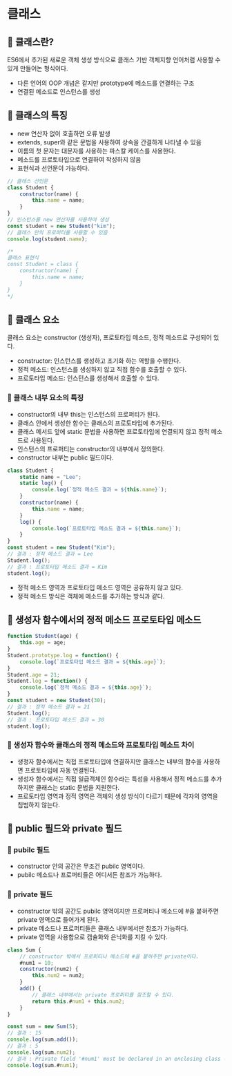 # 클래스

## 📌 클래스란?
ES6에서 추가된 새로운 객체 생성 방식으로 클래스 기반 객체지향 언어처럼 사용할 수 있게 만들어논 형식이다.

- 다른 언어의 OOP 개념은 같지만 prototype에 메소드를 연결하는 구조
- 연결된 메소드로 인스턴스를 생성

## 📌 클래스의 특징

- new 연산자 없이 호출하면 오류 발생
- extends, super와 같은 문법을 사용하여 상속을 간결하게 나타낼 수 있음
- 이름의 첫 문자는 대문자를 사용하는 파스칼 케이스를 사용한다.
- 메소드를 프로토타입으로 연결하여 작성하지 않음
- 표현식과 선언문이 가능하다.

```javascript
// 클래스 선언문
class Student {
    constructor(name) {
        this.name = name;
    }
}
// 인스턴스를 new 연산자를 사용하여 생성
const student = new Student("kim");
// 클래스 안의 프로퍼티를 사용할 수 있음
console.log(student.name);

/*
클래스 표현식
const Student = class {
    constructor(name) {
        this.name = name;
    }
}
*/
```

## 📌 클래스 요소
클래스 요소는 constructor (생성자), 프로토타입 메소드, 정적 메소드로 구성되어 있다.

- constructor: 인스턴스를 생성하고 초기화 하는 역할을 수행한다.   
- 정적 메소드: 인스턴스를 생성하지 않고 직접 함수를 호출할 수 있다.
- 프로토타입 메소드: 인스턴스를 생성해서 호출할 수 있다.

### 🧩 클래스 내부 요소의 특징

- constructor의 내부 this는 인스턴스의 프로퍼티가 된다.
- 클래스 안에서 생성한 함수는 클래스의 프로토타입에 추가된다.
- 클래스 메서드 앞에 static 문법을 사용하면 프로토타입에 연결되지 않고 정적 메소드로 사용된다.
- 인스턴스의 프로퍼티는 constructor의 내부에서 정의한다.
- constructor 내부는 public 필드이다.

```javascript
class Student {
    static name = "Lee";
    static log() {
        console.log(`정적 메소드 결과 = ${this.name}`);
    }
    constructor(name) {
        this.name = name;
    }
    log() {
        console.log(`프로토타입 메소드 결과 = ${this.name}`);
    }
}
const student = new Student("Kim");
// 결과 : 정적 메소드 결과 = Lee
Student.log();
// 결과 : 프로토타입 메소드 결과 = Kim
student.log();
```

- 정적 메소드 영역과 프로토타입 메소드 영역은 공유하지 않고 있다.
- 정적 메소드 방식은 객체에 메소드를 추가하는 방식과 같다.

## 📌 생성자 함수에서의 정적 메소드 프로토타입 메소드

```javascript
function Student(age) {
    this.age = age;
}
Student.prototype.log = function() {
    console.log(`프로토타입 메소드 결과 = ${this.age}`);
}
Student.age = 21;
Student.log = function() {
    console.log(`정적 메소드 결과 = ${this.age}`);
}
const student = new Student(30);
// 결과 : 정적 메소드 결과 = 21
Student.log();
// 결과 : 프로토타입 메소드 결과 = 30
student.log();
```

### 🧩 생성자 함수와 클래스의 정적 메소드와 프로토타입 메소드 차이 
- 생정자 함수에서는 직접 프로토타입에 연결하지만 클래스는 내부의 함수을 사용하면 프로토타입에 자동 연결된다.
- 생성자 함수에서는 직접 일급객체인 함수라는 특성을 사용해서 정적 메소드를 추가하지만 클래스는 static 문법을 지원한다.
- 프로토타입 영역과 정적 영역은 객체의 생성 방식이 다르기 때문에 각자의 영역을 침범하지 않는다.

## 📌 public 필드와 private 필드

### 🧩 pubilc 필드
- constructor 안의 공간은 무조건 pubilc 영역이다.
- pubilc 메소드나 프로퍼티들은 어디서든 참조가 가능하다.   

### 🧩 private 필드
- constructor 밖의 공간도 pubilc 영역이지만 프로퍼티나 메소드에 #을 붙혀주면 private 영역으로 들어가게 된다.
- private 메소드나 프로퍼티들은 클래스 내부에서만 참조가 가능하다.
- private 영역을 사용함으로 캡슐화와 은닉화를 지킬 수 있다.

```javascript
class Sum {
    // constructor 밖에서 프로퍼티나 메소드에 #을 붙혀주면 private이다.
    #num1 = 10;
    constructor(num2) {
        this.num2 = num2;
    }
    add() {
        // 클래스 내부에서는 private 프로퍼티를 참조할 수 있다.
        return this.#num1 + this.num2;
    }
}

const sum = new Sum(5);
// 결과 : 15
console.log(sum.add());
// 결과 : 5
console.log(sum.num2);
// 결과 : Private field '#num1' must be declared in an enclosing class (참초 불가)
console.log(sum.#num1);
```